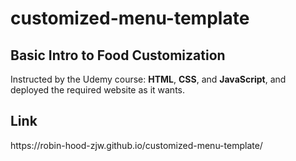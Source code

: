 # customized-menu-template
<h2>Basic Intro to Food Customization</h2>
Instructed by the Udemy course: <strong>HTML</strong>, <strong>CSS</strong>, and <strong>JavaScript</strong>, and deployed the required website as it wants.
<br />

<h2>Link</h2>
https://robin-hood-zjw.github.io/customized-menu-template/
